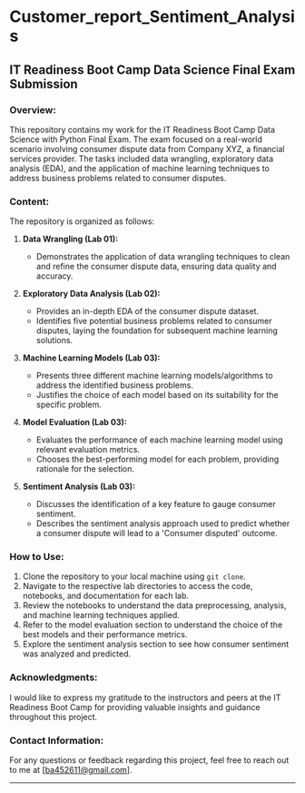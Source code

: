 # Customer_report_Sentiment_Analysis



## IT Readiness Boot Camp Data Science Final Exam Submission

### Overview:

This repository contains my work for the IT Readiness Boot Camp Data Science with Python Final Exam. The exam focused on a real-world scenario involving consumer dispute data from Company XYZ, a financial services provider. The tasks included data wrangling, exploratory data analysis (EDA), and the application of machine learning techniques to address business problems related to consumer disputes.

### Content:

The repository is organized as follows:

1. **Data Wrangling (Lab 01):**
   - Demonstrates the application of data wrangling techniques to clean and refine the consumer dispute data, ensuring data quality and accuracy.

2. **Exploratory Data Analysis (Lab 02):**
   - Provides an in-depth EDA of the consumer dispute dataset.
   - Identifies five potential business problems related to consumer disputes, laying the foundation for subsequent machine learning solutions.

3. **Machine Learning Models (Lab 03):**
   - Presents three different machine learning models/algorithms to address the identified business problems.
   - Justifies the choice of each model based on its suitability for the specific problem.

4. **Model Evaluation (Lab 03):**
   - Evaluates the performance of each machine learning model using relevant evaluation metrics.
   - Chooses the best-performing model for each problem, providing rationale for the selection.

5. **Sentiment Analysis (Lab 03):**
   - Discusses the identification of a key feature to gauge consumer sentiment.
   - Describes the sentiment analysis approach used to predict whether a consumer dispute will lead to a 'Consumer disputed' outcome.

### How to Use:

1. Clone the repository to your local machine using `git clone`.
2. Navigate to the respective lab directories to access the code, notebooks, and documentation for each lab.
3. Review the notebooks to understand the data preprocessing, analysis, and machine learning techniques applied.
4. Refer to the model evaluation section to understand the choice of the best models and their performance metrics.
5. Explore the sentiment analysis section to see how consumer sentiment was analyzed and predicted.

### Acknowledgments:

I would like to express my gratitude to the instructors and peers at the IT Readiness Boot Camp for providing valuable insights and guidance throughout this project.

### Contact Information:

For any questions or feedback regarding this project, feel free to reach out to me at [ba452611@gmail.com].

---

